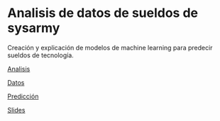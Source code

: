 # Analisis de datos de sueldos de sysarmy

Creación y explicación de modelos de machine learning para predecir sueldos de tecnología.

[Analisis](notebook/Sysarmy%20-%20Predicción%20de%20sueldos.ipynb)

[Datos](https://sysarmy.wordpress.com/2018/03/05/resultados-de-la-encuesta-de-sueldos-2018-1/)

[Predicción](https://seppo0010.github.io/sysarmy-sueldos/)

[Slides](https://docs.google.com/presentation/d/1jHCzjFXvUOYauSUn-rBEJ7L01Dx80iPiZzg0C44xOlM/edit?usp=sharing)
